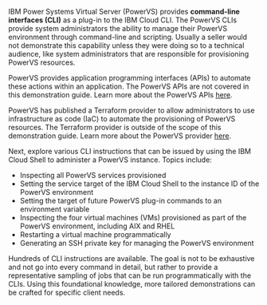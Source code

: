 
IBM Power Systems Virtual Server (PowerVS) provides **command-line interfaces (CLI)** as a plug-in to the IBM Cloud CLI. The PowerVS CLIs provide system administrators the ability to manage their PowerVS environment through command-line and scripting. Usually a seller would not demonstrate this capability unless they were doing so to a technical audience, like system administrators that are responsible for provisioning PowerVS resources.

PowerVS provides application programming interfaces (APIs) to automate these actions within an application. The PowerVS APIs are not covered in this demonstration guide. Learn more about the PowerVS APIs <a href="https://cloud.ibm.com/apidocs/power-cloud" target="_blank">here</a>.

PowerVS has published a Terraform provider to allow administrators to use infrastructure as code (IaC) to automate the provisioning of PowerVS resources. The Terraform provider is outside of the scope of this demonstration guide. Learn more about the PowerVS provider <a href="https://registry.terraform.io/providers/IBM-Cloud/ibm/latest/docs/resources/pi_capture" target="_blank">here</a>.

Next, explore various CLI instructions that can be issued by using the IBM Cloud Shell to administer a PowerVS instance. Topics include:

- Inspecting all PowerVS services provisioned
- Setting the service target of the IBM Cloud Shell to the instance ID of the PowerVS environment
- Setting the target of future PowerVS plug-in commands to an environment variable
- Inspecting the four virtual machines (VMs) provisioned as part of the PowerVS environment, including AIX and RHEL
- Restarting a virtual machine programmatically
- Generating an SSH private key for managing the PowerVS environment

Hundreds of CLI instructions are available. The goal is not to be exhaustive and not go into every command in detail, but rather to provide a representative sampling of jobs that can be run programmatically with the CLIs. Using this foundational knowledge, more tailored demonstrations can be crafted for specific client needs.
